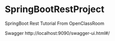# SpringBootRestProject
SpringBoot Rest Tutorial From OpenClassRoom

Swagger
http://localhost:9090/swagger-ui.html#/